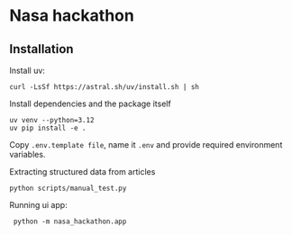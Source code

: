 # Nasa hackathon

## Installation
Install uv:
```
curl -LsSf https://astral.sh/uv/install.sh | sh
```

Install dependencies and the package itself
```
uv venv --python=3.12
uv pip install -e .
```

Copy `.env.template file`, name it `.env` and provide required environment variables.

Extracting structured data from articles
```
python scripts/manual_test.py
```

Running ui app:
```
 python -m nasa_hackathon.app
```